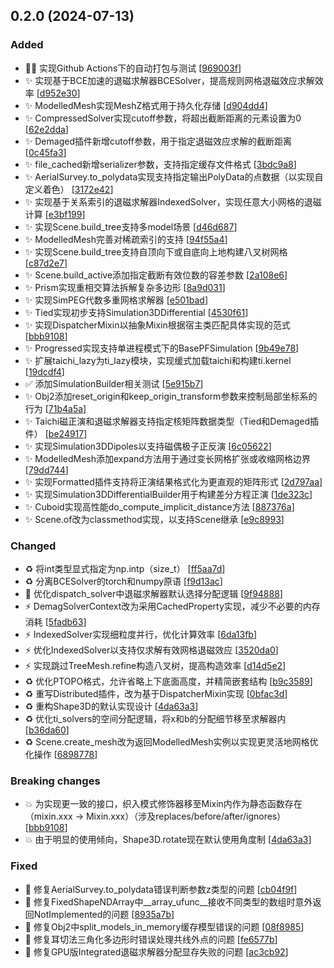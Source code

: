 
## 0.2.0 (2024-07-13)

### Added

- 👷‍♂️ 实现Github Actions下的自动打包与测试 [[969003f](https://github.com/MetallyInduced/metalpy/commit/969003f87619728f0aa96794894ecfa5876fe2ad)]
- ✨ 实现基于BCE加速的退磁求解器BCESolver，提高规则网格退磁效应求解效率 [[d952e30](https://github.com/MetallyInduced/metalpy/commit/d952e30675cc80d28dfcd57b751d4c0c3519a27e)]
- ✨ ModelledMesh实现MeshZ格式用于持久化存储 [[d904dd4](https://github.com/MetallyInduced/metalpy/commit/d904dd4a4d8c10abeff0f9135a0c64502b62588e)]
- ✨ CompressedSolver实现cutoff参数，将超出截断距离的元素设置为0 [[62e2dda](https://github.com/MetallyInduced/metalpy/commit/62e2ddaa07ffdeef459724af5021a49d7d69024b)]
- ✨ Demaged插件新增cutoff参数，用于指定退磁效应求解的截断距离 [[0c45fa3](https://github.com/MetallyInduced/metalpy/commit/0c45fa35826e768644dc7d5b37b5383fcad9cb1f)]
- ✨ file_cached新增serializer参数，支持指定缓存文件格式 [[3bdc9a8](https://github.com/MetallyInduced/metalpy/commit/3bdc9a8babda9133c47b2942206e0a2b6c83b7d4)]
- ✨ AerialSurvey.to_polydata实现支持指定输出PolyData的点数据（以实现自定义着色） [[3172e42](https://github.com/MetallyInduced/metalpy/commit/3172e429e015b9aa444f84ade7e59c144b66d34c)]
- ✨ 实现基于关系索引的退磁求解器IndexedSolver，实现任意大小网格的退磁计算 [[e3bf199](https://github.com/MetallyInduced/metalpy/commit/e3bf19995e50d94d22b4cbea8a935ce04200d20a)]
- ✨ 实现Scene.build_tree支持多model场景 [[d46d687](https://github.com/MetallyInduced/metalpy/commit/d46d687c22524b0a4453e6449aabaff70e13cb12)]
- ✨ ModelledMesh完善对稀疏索引的支持 [[94f55a4](https://github.com/MetallyInduced/metalpy/commit/94f55a474a932eb0101263d002ffca0b09deb5e3)]
- ✨ 实现Scene.build_tree支持自顶向下或自底向上地构建八叉树网格 [[c87d2e7](https://github.com/MetallyInduced/metalpy/commit/c87d2e7bdc313b661295531c89b7e906a735a3e1)]
- ✨ Scene.build_active添加指定截断有效位数的容差参数 [[2a108e6](https://github.com/MetallyInduced/metalpy/commit/2a108e6cd03fbfd2f3ca1cda07256468c44a497f)]
- ✨ Prism实现重相交算法拆解复杂多边形 [[8a9d031](https://github.com/MetallyInduced/metalpy/commit/8a9d031d704fa1e6e4ef6b3df10671c4f263a960)]
- ✨ 实现SimPEG代数多重网格求解器 [[e501bad](https://github.com/MetallyInduced/metalpy/commit/e501bad0ee350956e4a35af09b962e9970cc86e0)]
- ✨ Tied实现初步支持Simulation3DDifferential [[4530f61](https://github.com/MetallyInduced/metalpy/commit/4530f61bce51db1768593157c4b4332d08f6df9b)]
- ✨ 实现DispatcherMixin以抽象Mixin根据宿主类匹配具体实现的范式 [[bbb9108](https://github.com/MetallyInduced/metalpy/commit/bbb9108f6782064cd79abacc9008a49028340200)]
- ✨ Progressed实现支持单进程模式下的BasePFSimulation [[9b49e78](https://github.com/MetallyInduced/metalpy/commit/9b49e7844064cf67214bfb3346535c2c1d4f8520)]
- ✨ 扩展taichi_lazy为ti_lazy模块，实现缓式加载taichi和构建ti.kernel [[19dcdf4](https://github.com/MetallyInduced/metalpy/commit/19dcdf45db80a173d645aebed6ec1e30651b79c1)]
- ✅ 添加SimulationBuilder相关测试 [[5e915b7](https://github.com/MetallyInduced/metalpy/commit/5e915b7e820f1009b404555a533d40174b83fa29)]
- ✨ Obj2添加reset_origin和keep_origin_transform参数来控制局部坐标系的行为 [[71b4a5a](https://github.com/MetallyInduced/metalpy/commit/71b4a5a817ccf62e5a6e7cac80e76ec297f4b072)]
- ✨ Taichi磁正演和退磁求解器支持指定核矩阵数据类型（Tied和Demaged插件） [[be24917](https://github.com/MetallyInduced/metalpy/commit/be24917100075894e4cb685f941524a897ba40b3)]
- ✨ 实现Simulation3DDipoles以支持磁偶极子正反演 [[6c05622](https://github.com/MetallyInduced/metalpy/commit/6c05622e821d77e1840adf46d305a8f4149ae9cd)]
- ✨ ModelledMesh添加expand方法用于通过变长网格扩张或收缩网格边界 [[79dd744](https://github.com/MetallyInduced/metalpy/commit/79dd744447addbf6916dc95bd090c09b28ba3f73)]
- ✨ 实现Formatted插件支持将正演结果格式化为更直观的矩阵形式 [[2d797aa](https://github.com/MetallyInduced/metalpy/commit/2d797aacf0d88020f2071df2cf91362c8aed616a)]
- ✨ 实现Simulation3DDifferentialBuilder用于构建差分方程正演 [[1de323c](https://github.com/MetallyInduced/metalpy/commit/1de323cc9e13f0f2e34efe842af6858b7ed63746)]
- ✨ Cuboid实现高性能do_compute_implicit_distance方法 [[887376a](https://github.com/MetallyInduced/metalpy/commit/887376a50eb68301607c6c3eaa82d35c24cdfdff)]
- ✨ Scene.of改为classmethod实现，以支持Scene继承 [[e9c8993](https://github.com/MetallyInduced/metalpy/commit/e9c8993a2a2a2da76f03a96b618921aa4cc14657)]

### Changed

- ♻️ 将int类型显式指定为np.intp（size_t） [[ff5aa7d](https://github.com/MetallyInduced/metalpy/commit/ff5aa7d81eea70ab5587984df2dd7687d998e863)]
- ♻️ 分离BCESolver的torch和numpy原语 [[f9d13ac](https://github.com/MetallyInduced/metalpy/commit/f9d13ac53a13a19b696cc47e2bb1f964dd2661e5)]
- 🚸 优化dispatch_solver中退磁求解器默认选择分配逻辑 [[9f94888](https://github.com/MetallyInduced/metalpy/commit/9f948885c7b61d1709c8bf49a586ca1802bcb078)]
- ⚡ DemagSolverContext改为采用CachedProperty实现，减少不必要的内存消耗 [[5fadb63](https://github.com/MetallyInduced/metalpy/commit/5fadb6353358188e400ae2ebda778be8d9a0f597)]
- ⚡ IndexedSolver实现细粒度并行，优化计算效率 [[6da13fb](https://github.com/MetallyInduced/metalpy/commit/6da13fb9eef868f7d00dcfb1ba619fda01dd7358)]
- ⚡ 优化IndexedSolver以支持仅求解有效网格退磁效应 [[3520da0](https://github.com/MetallyInduced/metalpy/commit/3520da0d59b48e44a3d32f8f6912f2c56d193a5e)]
- ⚡ 实现跳过TreeMesh.refine构造八叉树，提高构造效率 [[d14d5e2](https://github.com/MetallyInduced/metalpy/commit/d14d5e2d884441444351857a5965992a2619cb06)]
- ♻️ 优化PTOPO格式，允许省略上下底面高度，并精简嵌套结构 [[b9c3589](https://github.com/MetallyInduced/metalpy/commit/b9c3589d3eb77de30159b26b7eb7afb002d35ccd)]
- ♻️ 重写Distributed插件，改为基于DispatcherMixin实现 [[0bfac3d](https://github.com/MetallyInduced/metalpy/commit/0bfac3d03a836d64941428091ef0a094ecd4027e)]
- ♻️ 重构Shape3D的默认实现设计 [[4da63a3](https://github.com/MetallyInduced/metalpy/commit/4da63a338c303f86c1b85298eb02b5008cce00aa)]
- ♻️ 优化ti_solvers的空间分配逻辑，将x和b的分配细节移至求解器内 [[b36da60](https://github.com/MetallyInduced/metalpy/commit/b36da606415020eb0ff38f615b4d2638bc47de44)]
- ♻️ Scene.create_mesh改为返回ModelledMesh实例以实现更灵活地网格优化操作 [[6898778](https://github.com/MetallyInduced/metalpy/commit/6898778a6c082f9630aac8bb4d5ac4d1de92efc9)]

### Breaking changes

- 💥 为实现更一致的接口，织入模式修饰器移至Mixin内作为静态函数存在（mixin.xxx -&gt; Mixin.xxx）（涉及replaces/before/after/ignores） [[bbb9108](https://github.com/MetallyInduced/metalpy/commit/bbb9108f6782064cd79abacc9008a49028340200)]
- 💥 由于明显的使用倾向，Shape3D.rotate现在默认使用角度制 [[4da63a3](https://github.com/MetallyInduced/metalpy/commit/4da63a338c303f86c1b85298eb02b5008cce00aa)]

### Fixed

- 🐛 修复AerialSurvey.to_polydata错误判断参数z类型的问题 [[cb04f9f](https://github.com/MetallyInduced/metalpy/commit/cb04f9f9f3576184a58d90d31fac9e1164ecc9fc)]
- 🐛 修复FixedShapeNDArray中__array_ufunc__接收不同类型的数组时意外返回NotImplemented的问题 [[8935a7b](https://github.com/MetallyInduced/metalpy/commit/8935a7b86342148109f7b4e8eb9f40b6d1dfae93)]
- 🐛 修复Obj2中split_models_in_memory缓存模型错误的问题 [[08f8985](https://github.com/MetallyInduced/metalpy/commit/08f8985151bcf6f27859d96ae07aaa8d5f5b03f4)]
- 🐛 修复耳切法三角化多边形时错误处理共线外点的问题 [[fe6577b](https://github.com/MetallyInduced/metalpy/commit/fe6577b7b0501751ab55855d573cd04d432cfa7c)]
- 🐛 修复GPU版Integrated退磁求解器分配显存失败的问题 [[ac3cb92](https://github.com/MetallyInduced/metalpy/commit/ac3cb92b0f0ca555161c1c7d6c8d58a5805b3632)]


